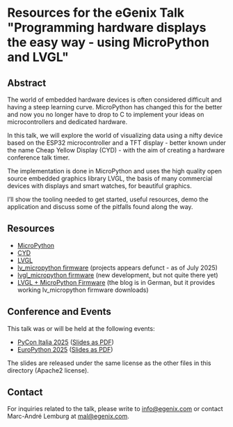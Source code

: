 # Resources for the eGenix Talk "Programming hardware displays the easy way - using MicroPython and LVGL"

## Abstract

The world of embedded hardware devices is often considered difficult and having a steep learning curve. MicroPython has changed this for the better and now you no longer have to drop to C to implement your ideas on microcontrollers and dedicated hardware.

In this talk, we will explore the world of visualizing data using a nifty device based on the ESP32 microcontroller and a TFT display - better known under the name Cheap Yellow Display (CYD) - with the aim of creating a hardware conference talk timer.

The implementation is done in MicroPython and uses the high  quality open source embedded graphics library LVGL, the basis of many commercial devices with displays and smart watches, for beautiful graphics.

I’ll show the tooling needed to get started, useful resources, demo the application and discuss some of the pitfalls found along the way.

## Resources

- [MicroPython](https://micropython.org/)
- [CYD](https://github.com/witnessmenow/ESP32-Cheap-Yellow-Display)
- [LVGL](https://lvgl.io/)
- [lv_micropython firmware](https://github.com/lvgl/lv_micropython) (projects appears defunct - as of July 2025)
- [lvgl_micropython firmware](https://github.com/lvgl/lv_micropython) (new development, but not quite there yet)
- [LVGL + MicroPython Firmware](https://stefan.box2code.de/2023/11/18/esp32-grafik-mit-lvgl-und-micropython/) (the blog is in German, but it provides working lv_micropython firmware downloads)

## Conference and Events

This talk was or will be held at the following events:
- [PyCon Italia 2025](https://2025.pycon.it/en/event/programming-hardware-displays-the-easy-way-using-micropython-and-lvgl) ([Slides as PDF](https://downloads.egenix.com/python/PyCon-Italia-2025-Talk-Programming-Hardware-Displays.pdf))
- [EuroPython 2025](https://ep2025.europython.eu/session/programming-hardware-displays-the-easy-way-using-micropython-and-lvgl) ([Slides as PDF](https://downloads.egenix.com/python/EuroPython-2025-Talk-Programming-Hardware-Displays.pdf))

The slides are released under the same license as the other files in this directory (Apache2 license).

## Contact

For inquiries related to the talk, please write to info@egenix.com or contact Marc-André Lemburg at mal@egenix.com.
